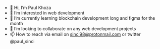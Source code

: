 - 👋 Hi, I’m Paul Khoza
- 👀 I’m interested in web development 
- 🌱 I’m currently learning blockchain development long and figma for the month
- 💞️ I’m looking to collaborate on any web development projects
- 📫 How to reach via email on sinci98@protonmail.com or twitter @paul_sinci

<!---
psk-98/psk-98 is a ✨ special ✨ repository because its `README.md` (this file) appears on your GitHub profile.
You can click the Preview link to take a look at your changes.
--->
